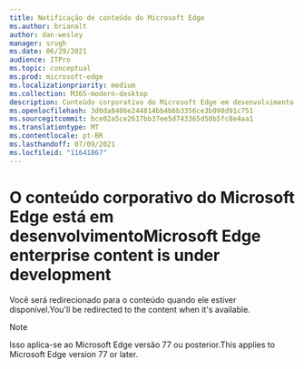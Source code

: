 ```yaml
---
title: Notificação de conteúdo do Microsoft Edge
ms.author: brianalt
author: dan-wesley
manager: srugh
ms.date: 06/29/2021
audience: ITPro
ms.topic: conceptual
ms.prod: microsoft-edge
ms.localizationpriority: medium
ms.collection: M365-modern-desktop
description: Conteúdo corporativo do Microsoft Edge em desenvolvimento
ms.openlocfilehash: 3d0da8406e244814bb4b6b3356ce3b098d91c751
ms.sourcegitcommit: bce02a5ce2617bb37ee5d743365d50b5fc8e4aa1
ms.translationtype: MT
ms.contentlocale: pt-BR
ms.lasthandoff: 07/09/2021
ms.locfileid: "11641867"
---
```

# <a name="microsoft-edge-enterprise-content-is-under-development"></a><span data-ttu-id="218e1-103">O conteúdo corporativo do Microsoft Edge está em desenvolvimento</span><span class="sxs-lookup"><span data-stu-id="218e1-103">Microsoft Edge enterprise content is under development</span></span>

<span data-ttu-id="218e1-104">Você será redirecionado para o conteúdo quando ele estiver disponível.</span><span class="sxs-lookup"><span data-stu-id="218e1-104">You'll be redirected to the content when it's available.</span></span>

> [!NOTE]
> <span data-ttu-id="218e1-105">Isso aplica-se ao Microsoft Edge versão 77 ou posterior.</span><span class="sxs-lookup"><span data-stu-id="218e1-105">This applies  to Microsoft Edge version 77 or later.</span></span>
